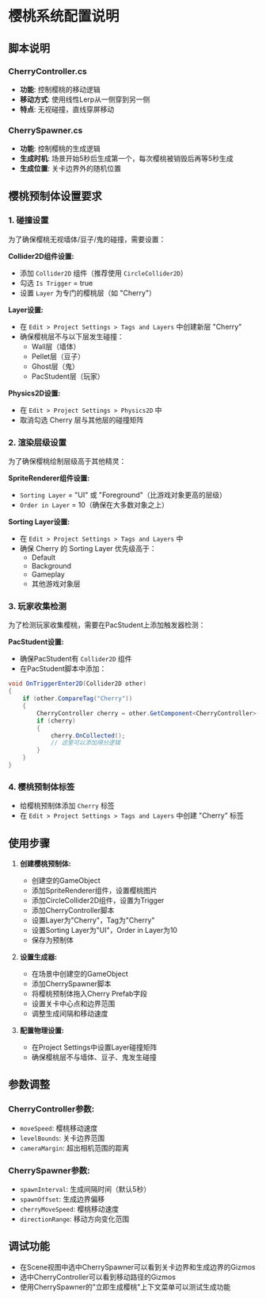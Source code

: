 # 樱桃系统配置说明

## 脚本说明

### CherryController.cs
- **功能**: 控制樱桃的移动逻辑
- **移动方式**: 使用线性Lerp从一侧穿到另一侧
- **特点**: 无视碰撞，直线穿屏移动

### CherrySpawner.cs  
- **功能**: 控制樱桃的生成逻辑
- **生成时机**: 场景开始5秒后生成第一个，每次樱桃被销毁后再等5秒生成
- **生成位置**: 关卡边界外的随机位置

## 樱桃预制体设置要求

### 1. 碰撞设置
为了确保樱桃无视墙体/豆子/鬼的碰撞，需要设置：

**Collider2D组件设置:**
- 添加 `Collider2D` 组件（推荐使用 `CircleCollider2D`）
- 勾选 `Is Trigger` = true
- 设置 `Layer` 为专门的樱桃层（如 "Cherry"）

**Layer设置:**
- 在 `Edit > Project Settings > Tags and Layers` 中创建新层 "Cherry"
- 确保樱桃层不与以下层发生碰撞：
  - Wall层（墙体）
  - Pellet层（豆子）  
  - Ghost层（鬼）
  - PacStudent层（玩家）

**Physics2D设置:**
- 在 `Edit > Project Settings > Physics2D` 中
- 取消勾选 Cherry 层与其他层的碰撞矩阵

### 2. 渲染层级设置
为了确保樱桃绘制层级高于其他精灵：

**SpriteRenderer组件设置:**
- `Sorting Layer` = "UI" 或 "Foreground"（比游戏对象更高的层级）
- `Order in Layer` = 10（确保在大多数对象之上）

**Sorting Layer设置:**
- 在 `Edit > Project Settings > Tags and Layers` 中
- 确保 Cherry 的 Sorting Layer 优先级高于：
  - Default
  - Background  
  - Gameplay
  - 其他游戏对象层

### 3. 玩家收集检测
为了检测玩家收集樱桃，需要在PacStudent上添加触发器检测：

**PacStudent设置:**
- 确保PacStudent有 `Collider2D` 组件
- 在PacStudent脚本中添加：

```csharp
void OnTriggerEnter2D(Collider2D other)
{
    if (other.CompareTag("Cherry"))
    {
        CherryController cherry = other.GetComponent<CherryController>();
        if (cherry)
        {
            cherry.OnCollected();
            // 这里可以添加得分逻辑
        }
    }
}
```

### 4. 樱桃预制体标签
- 给樱桃预制体添加 `Cherry` 标签
- 在 `Edit > Project Settings > Tags and Layers` 中创建 "Cherry" 标签

## 使用步骤

1. **创建樱桃预制体:**
   - 创建空的GameObject
   - 添加SpriteRenderer组件，设置樱桃图片
   - 添加CircleCollider2D组件，设置为Trigger
   - 添加CherryController脚本
   - 设置Layer为"Cherry"，Tag为"Cherry"
   - 设置Sorting Layer为"UI"，Order in Layer为10
   - 保存为预制体

2. **设置生成器:**
   - 在场景中创建空的GameObject
   - 添加CherrySpawner脚本
   - 将樱桃预制体拖入Cherry Prefab字段
   - 设置关卡中心点和边界范围
   - 调整生成间隔和移动速度

3. **配置物理设置:**
   - 在Project Settings中设置Layer碰撞矩阵
   - 确保樱桃层不与墙体、豆子、鬼发生碰撞

## 参数调整

### CherryController参数:
- `moveSpeed`: 樱桃移动速度
- `levelBounds`: 关卡边界范围
- `cameraMargin`: 超出相机范围的距离

### CherrySpawner参数:
- `spawnInterval`: 生成间隔时间（默认5秒）
- `spawnOffset`: 生成边界偏移
- `cherryMoveSpeed`: 樱桃移动速度
- `directionRange`: 移动方向变化范围

## 调试功能

- 在Scene视图中选中CherrySpawner可以看到关卡边界和生成边界的Gizmos
- 选中CherryController可以看到移动路径的Gizmos
- 使用CherrySpawner的"立即生成樱桃"上下文菜单可以测试生成功能
